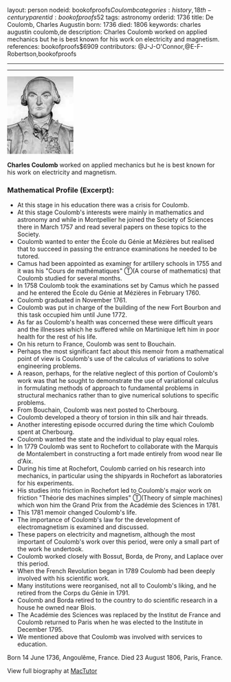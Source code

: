 layout: person
nodeid: bookofproofs$Coulomb
categories: history,18th-century
parentid: bookofproofs$52
tags: astronomy
orderid: 1736
title: De Coulomb, Charles Augustin
born: 1736
died: 1806
keywords: charles augustin coulomb,de
description: Charles Coulomb worked on applied mechanics but he is best known for his work on electricity and magnetism.
references: bookofproofs$6909
contributors: @J-J-O'Connor,@E-F-Robertson,bookofproofs

---



---

![Coulomb.jpg](https://github.com/bookofproofs/bookofproofs.github.io/blob/main/_sources/_assets/images/portraits/Coulomb.jpg?raw=true)

**Charles Coulomb** worked on applied mechanics but he is best known for his work on electricity and magnetism.

### Mathematical Profile (Excerpt):
* At this stage in his education there was a crisis for Coulomb.
* At this stage Coulomb's interests were mainly in mathematics and astronomy and while in Montpellier he joined the Society of Sciences there in March 1757 and read several papers on these topics to the Society.
* Coulomb wanted to enter the École du Génie at Mézières but realised that to succeed in passing the entrance examinations he needed to be tutored.
* Camus had been appointed as examiner for artillery schools in 1755 and it was his "Cours de mathématiques" Ⓣ(A course of mathematics) that Coulomb studied for several months.
* In 1758 Coulomb took the examinations set by Camus which he passed and he entered the École du Génie at Mézières in February 1760.
* Coulomb graduated in November 1761.
* Coulomb was put in charge of the building of the new Fort Bourbon and this task occupied him until June 1772.
* As far as Coulomb's health was concerned these were difficult years and the illnesses which he suffered while on Martinique left him in poor health for the rest of his life.
* On his return to France, Coulomb was sent to Bouchain.
* Perhaps the most significant fact about this memoir from a mathematical point of view is Coulomb's use of the calculus of variations to solve engineering problems.
* A reason, perhaps, for the relative neglect of this portion of Coulomb's work was that he sought to demonstrate the use of variational calculus in formulating methods of approach to fundamental problems in structural mechanics rather than to give numerical solutions to specific problems.
* From Bouchain, Coulomb was next posted to Cherbourg.
* Coulomb developed a theory of torsion in thin silk and hair threads.
* Another interesting episode occurred during the time which Coulomb spent at Cherbourg.
* Coulomb wanted the state and the individual to play equal roles.
* In 1779 Coulomb was sent to Rochefort to collaborate with the Marquis de Montalembert in constructing a fort made entirely from wood near Ile d'Aix.
* During his time at Rochefort, Coulomb carried on his research into mechanics, in particular using the shipyards in Rochefort as laboratories for his experiments.
* His studies into friction in Rochefort led to Coulomb's major work on friction "Théorie des machines simples" Ⓣ(Theory of simple machines) which won him the Grand Prix from the Académie des Sciences in 1781.
* This 1781 memoir changed Coulomb's life.
* The importance of Coulomb's law for the development of electromagnetism is examined and discussed.
* These papers on electricity and magnetism, although the most important of Coulomb's work over this period, were only a small part of the work he undertook.
* Coulomb worked closely with Bossut, Borda, de Prony, and Laplace over this period.
* When the French Revolution began in 1789 Coulomb had been deeply involved with his scientific work.
* Many institutions were reorganised, not all to Coulomb's liking, and he retired from the Corps du Génie in 1791.
* Coulomb and Borda retired to the country to do scientific research in a house he owned near Blois.
* The Académie des Sciences was replaced by the Institut de France and Coulomb returned to Paris when he was elected to the Institute in December 1795.
* We mentioned above that Coulomb was involved with services to education.

Born 14 June 1736, Angoulême, France. Died 23 August 1806, Paris, France.

View full biography at [MacTutor](https://mathshistory.st-andrews.ac.uk/Biographies/Coulomb/)
